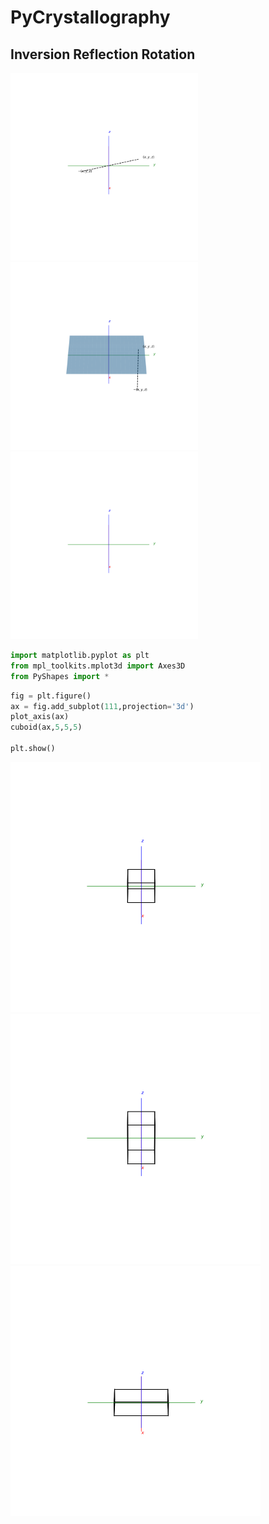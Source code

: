 # PyCrystallography

## Inversion Reflection Rotation
<p float="left">
  <img src="Images/inversion.gif" width="300" />
  <img src="Images/reflection.gif" width="300" />
  <img src="Images/rotation.gif" width="300" />
</p>


```py
import matplotlib.pyplot as plt
from mpl_toolkits.mplot3d import Axes3D
from PyShapes import *
```
```py
fig = plt.figure()
ax = fig.add_subplot(111,projection='3d')
plot_axis(ax)
cuboid(ax,5,5,5)

plt.show()
```
<p float="left">
  <img src="Images/cube.gif" width="400" />
  <img src="Images/cuboid.gif" width="400" />
  <img src="Images/cuboid2.gif" width="400" />
</p>

